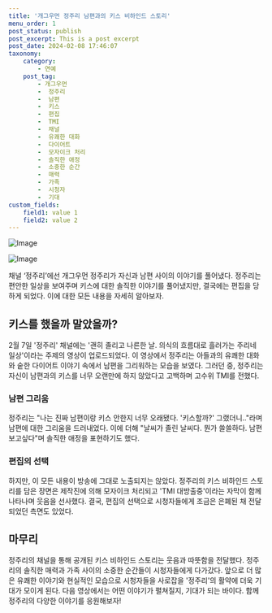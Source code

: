 ```yaml
---
title: '개그우먼 정주리 남편과의 키스 비하인드 스토리'
menu_order: 1
post_status: publish
post_excerpt: This is a post excerpt
post_date: 2024-02-08 17:46:07
taxonomy:
    category:
        - 연예
    post_tag:
        - 개그우먼
        -  정주리
        -  남편
        -  키스
        -  편집
        -  TMI
        -  채널
        -  유쾌한 대화
        -  다이어트
        -  모자이크 처리
        -  솔직한 애정
        -  소중한 순간
        -  매력
        -  가족
        -  시청자
        -  기대
custom_fields:
    field1: value 1
    field2: value 2
---
```


![Image](https://ssl.pstatic.net/mimgnews/image/609/2024/02/08/202402080800072110_1_20240208115902105.jpg?type=w540)

![Image](https://mimgnews.pstatic.net/image/609/2024/02/08/202402080800072110_2_20240208115902107.jpg?type=w540)

채널 ‘정주리’에선 개그우먼 정주리가 자신과 남편 사이의 이야기를 풀어냈다. 정주리는 편안한 일상을 보여주며 키스에 대한 솔직한 이야기를 풀어냈지만, 결국에는 편집을 당하게 되었다. 이에 대한 모든 내용을 자세히 알아보자.
## 키스를 했을까 말았을까?
2월 7일 '정주리' 채널에는 '괜히 졸리고 나른한 날. 의식의 흐름대로 흘러가는 주리네 일상'이라는 주제의 영상이 업로드되었다. 이 영상에서 정주리는 아들과의 유쾌한 대화와 숱한 다이어트 이야기 속에서 남편을 그리워하는 모습을 보였다. 그러던 중, 정주리는 자신이 남편과의 키스를 너무 오랜만에 하지 않았다고 고백하며 고수위 TMI를 전했다.
### 남편 그리움
정주리는 "나는 진짜 남편이랑 키스 안한지 너무 오래됐다. '키스할까?' 그랬더니.."라며 남편에 대한 그리움을 드러내었다. 이에 더해 "날씨가 졸린 날씨다. 뭔가 쓸쓸하다. 남편 보고싶다"며 솔직한 애정을 표현하기도 했다.
### 편집의 선택
하지만, 이 모든 내용이 방송에 그대로 노출되지는 않았다. 정주리의 키스 비하인드 스토리를 담은 장면은 제작진에 의해 모자이크 처리되고 'TMI 대방출중'이라는 자막이 함께 나타나며 웃음을 선사했다. 결국, 편집의 선택으로 시청자들에게 조금은 은폐된 채 전달되었던 측면도 있었다.
## 마무리
정주리의 채널을 통해 공개된 키스 비하인드 스토리는 웃음과 따뜻함을 전달했다. 정주리의 솔직한 매력과 가족 사이의 소중한 순간들이 시청자들에게 다가갔다. 앞으로 더 많은 유쾌한 이야기와 현실적인 모습으로 시청자들을 사로잡을 '정주리'의 활약에 더욱 기대가 모이게 된다. 다음 영상에서는 어떤 이야기가 펼쳐질지, 기대가 되는 바이다. 함께 정주리의 다양한 이야기를 응원해보자!
